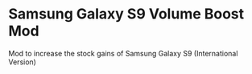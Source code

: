 # Samsung Galaxy S9 Volume Boost Mod
Mod to increase the stock gains of Samsung Galaxy S9 (International Version)
